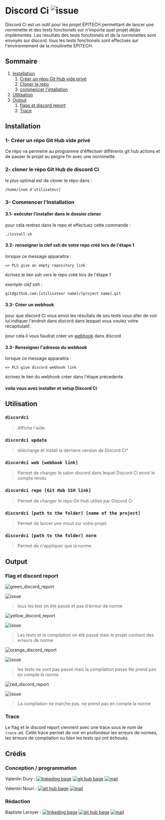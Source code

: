 
# Discord Ci ![issue](https://img.shields.io/github/issues/vavarier/install-discord-action?label=Discordci%20issue%27s&style=for-the-badge)

Discord Ci est un outil pour les projet EPITECH permettant de lancer une norminette et des tests fonctionels sur n'importe quel projet déjàs implémentés.
Les résultats des tests fonctionels et de la norminettes sont envoyés sur discord.
tous les tests fonctionels sont effectués sur l'environnement de la moulinette EPITECH.

## Sommaire

1. [Installation](#installation0)
	1. [Créer un répo Git Hub vide privé](#installation1)
	2. [Cloner le repo](#installation2)
	3. [commencer l'intallation](#installation3)
2. [Utilisation](#utilisation)
3. [Outout](#output)
    1. [flags et discord report](#output1)
    2. [Trace](#output2)

## Installation <a name="installation0"></a>

### 1- Créer un répo Git Hub vide privé <a name="installation1"></a>

Ce répo va permetre au programme d'éffectuer différents git hub actions et de passer le projet au peigne fin avec une norminette.

### 2- cloner le répo Git Hub de discord Ci <a name="installation2"></a>

le plus optimal est de cloner le répo dans :
```
/home/[nom d'utilisateur]
```

### 3- Commencer l'Installation <a name="installation3"></a>

#### 3.1- exécuter l'installer dans le dossier cloner

pour cela rentrez dans le repo et effectuez cette commande :
```bas
./install.sh
```

#### 3.2- renseigner la clef ssh de votre repo créé lors de l'étape 1

lorsque ce message apparaitra :
```
=> PLS give an empty repository link
```
écrivez le lien ssh vers le repo créé lors de l'étape 1

_exemple_ _clef_ _ssh_ _:_

``git@github.com:[utilisateur name]/[project name].git``

#### 3.3- Créer un webhook

pour que discord Ci vous envoi les résultats de ses tests vous aller de voir lui indiquer l'endroit dans discord dans lesquel vous voulez votre récapitulatif.

pour cela il vous faudrat créer un [webhook](https://support.discord.com/hc/fr/articles/228383668-Utiliser-les-Webhooks) dans discord

#### 3.3- Renseigner l'adresse du webhook

lorsque ce message apparaitra :
```
=> PLS give discord webhook link
```

écrivez le lien du webhook créer dans l'étape précedente.

#### voila vous avez installer et setup Discord Ci

## Utilisation <a name="utilisation"></a>

### ``discordci``

> Affiche l'aide.

### ``discordci update``

> télécharge et install la derniere version de Discord Ci*

### ``discordci web [webhook link]``

> Parmet de changer le salon discord dans lequel Discord Ci envoi le compte rendu

### ``discordci repo [Git Hub SSH link]``

> Permet de changer le répo Git Hub utilisé par Discord Ci

### ``discordci [path to the folder] [name of the project]``

> Permet de lancer une mouli sur votre projet

### ``discordci [path to the folder] norm``

> Permet de n'appliquer que la norme

## Output <a name="output"></a>

### Flag et discord report <a name="output1"></a>

![green_discord_report](https://github.com/ZiplEix/install-discord-action/blob/main/readme-src/green_discord_report_resized.png)

![issue](https://img.shields.io/badge/mouli-success-light--green?style=for-the-badge&logo=Cachet)
> tous les test on été passé et pas d'erreur de norme

![yellow_discord_report](https://github.com/ZiplEix/install-discord-action/blob/main/readme-src/yellow_discord_report_resized.png)

![issue](https://img.shields.io/badge/mouli-norm%20error-ffff00?style=for-the-badge&logo=Swagger)
> Les tests et la compilation on été passé mais le projet contient des erreurs de norme

![orange_discord_report](https://github.com/ZiplEix/install-discord-action/blob/main/readme-src/orange_discord_report_resized.png)

![issue](https://img.shields.io/badge/mouli-test%20error-ff7f00?style=for-the-badge&logo=Speedtest)
> les tests ne sont pas passé mais la compilation passe
> Ne prend pas en compte la norme

![red_discord_report](https://github.com/ZiplEix/install-discord-action/blob/main/readme-src/red_discord_report_resized.png)

![issue](https://img.shields.io/badge/mouli-build%20error-ff0000?style=for-the-badge&logo=ZeroMQ)
> La compilation ne marche pas.
> ne prend pas en compte la norme

### Trace <a name="output2"></a>

Le flag et le discord report viennent avec une trace sous le nom de ``trace.md``.
Cette trace permet de voir en profondeur les erreurs de normes, les erreurs de compilation ou bien les tests qui ont échoués.


## Crédis

### Conception / programmation

Valentin Dury :
[![linkeding bage](https://img.shields.io/badge/-linkedind-0A66C2?logo=linkedin&style=for-the-badge)](https://www.linkedin.com/in/valentin-dury/)
[![git hub bage](https://img.shields.io/badge/-GitHub-181717?logo=GitHub&style=for-the-badge)](https://github.com/Ardorax)
[![mail](https://img.shields.io/badge/-Mail-0078D4?logo=Microsoft-Outlook&style=for-the-badge)](mailto:valentin.dury@epitech.eu)

Valentin Nouri :
[![git hub bage](https://img.shields.io/badge/-GitHub-181717?logo=GitHub&style=for-the-badge)](https://github.com/)
[![mail](https://img.shields.io/badge/-Mail-0078D4?logo=Microsoft-Outlook&style=for-the-badge)](mailto:valentin.nouri@epitech.eu)

### Rédaction

Baptiste Leroyer :
[![linkeding bage](https://img.shields.io/badge/-linkedind-0A66C2?logo=linkedin&style=for-the-badge)](https://www.linkedin.com/in/baptiste-leroyer-a69894227/)
[![git hub bage](https://img.shields.io/badge/-GitHub-181717?logo=GitHub&style=for-the-badge)](https://github.com/ZiplEix)
[![mail](https://img.shields.io/badge/-Mail-0078D4?logo=Microsoft-Outlook&style=for-the-badge)](mailto:baptiste.leroyer@epitech.eu)
